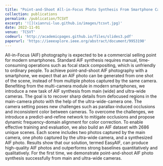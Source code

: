 ```yaml
---
title: "Point-and-Shoot All-in-Focus Photo Synthesis From Smartphone Camera Pair"
collection: publications
permalink: /publication/TCSVT
excerpt: '![](xianrui-luo.github.io/images/tcsvt.jpg)'
date: 2022-11-01
venue: 'TCSVT'
codeurl: 'http://academicpages.github.io/files/slides3.pdf'
paperurl: 'https://ieeexplore.ieee.org/abstract/document/9953190'
---
```


All-in-Focus (AIF) photography is expected to be a commercial selling point for modern smartphones. Standard AIF synthesis requires manual, time-consuming operations such as focal stack compositing, which is unfriendly to ordinary people. To achieve point-and-shoot AIF photography with a smartphone, we expect that an AIF photo can be generated from one shot of the scene, instead of from multiple photos captured by the same camera. Benefiting from the multi-camera module in modern smartphones, we introduce a new task of AIF synthesis from main (wide) and ultra-wide cameras. The goal is to recover sharp details from defocused regions in the main-camera photo with the help of the ultra-wide-camera one. The camera setting poses new challenges such as parallax-induced occlusions and inconsistent color between cameras. To overcome the challenges, we introduce a predict-and-refine network to mitigate occlusions and propose dynamic frequency-domain alignment for color correction. To enable effective training and evaluation, we also build an AIF dataset with 2686 unique scenes. Each scene includes two photos captured by the main camera, one photo captured by the ultra-wide camera, and a synthesized AIF photo. Results show that our solution, termed EasyAIF, can produce high-quality AIF photos and outperforms strong baselines quantitatively and qualitatively. For the first time, we demonstrate point-and-shoot AIF photo synthesis successfully from main and ultra-wide cameras.
